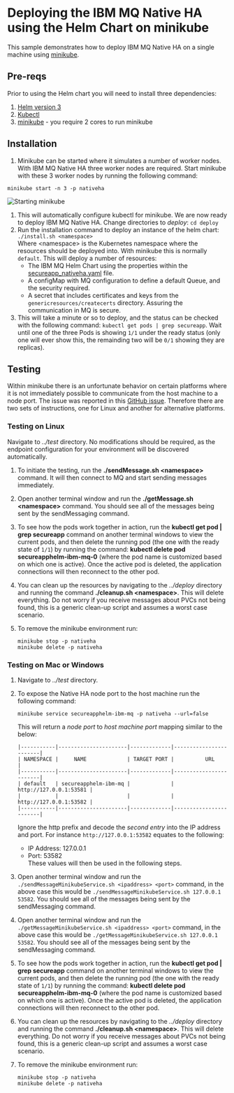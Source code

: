 # Deploying the IBM MQ Native HA using the Helm Chart on minikube
This sample demonstrates how to deploy IBM MQ Native HA on a single machine using [minikube](https://minikube.sigs.k8s.io/).

## Pre-reqs
Prior to using the Helm chart you will need to install three dependencies:
1. [Helm version 3](https://helm.sh/docs/intro/install/)
2. [Kubectl](https://kubernetes.io/docs/tasks/tools/)
3. [minikube](https://minikube.sigs.k8s.io/docs/start/) - you require 2 cores to run minikube

## Installation
1. Minikube can be started where it simulates a number of worker nodes. With IBM MQ Native HA three worker nodes are required. Start minikube with these 3 worker nodes by running the following command:      
  ```
  minikube start -n 3 -p nativeha
  ```
  ![Starting minikube](img/StartingMinikube.png)
1. This will automatically configure kubectl for minikube. We are now ready to deploy IBM MQ Native HA. Change directories to *deploy*: `cd deploy`      
1. Run the installation command to deploy an instance of the helm chart: `./install.sh <namespace>`            
    Where \<namespace\> is the Kubernetes namespace where the resources should be deployed into. With minikube this is normally `default`. This will deploy a number of resources:
    * The IBM MQ Helm Chart using the properties within the [secureapp_nativeha.yaml](deploy/secureapp_nativeha.yaml) file.
    * A configMap with MQ configuration to define a default Queue, and the security required.
    * A secret that includes certificates and keys from the `genericresources/createcerts` directory. Assuring the communication in MQ is secure.
1. This will take a minute or so to deploy, and the status can be checked with the following command: `kubectl get pods | grep secureapp`. Wait until one of the three Pods is showing `1/1` under the ready status (only one will ever show this, the remainding two will be `0/1` showing they are replicas).

## Testing
Within minikube there is an unfortunate behavior on certain platforms where it is not immediately possible to communicate from the host machine to a node port. The issue was reported in this [GitHub issue](https://github.com/kubernetes/minikube/issues/7344). Therefore there are two sets of instructions, one for Linux and another for alternative platforms.

### Testing on Linux
Navigate to *../test* directory. No modifications should be required, as the endpoint configuration for your environment will be discovered automatically.

1. To initiate the testing, run the **./sendMessage.sh \<namespace\>** command. It will then connect to MQ and start sending messages immediately.

1. Open another terminal window and run the **./getMessage.sh \<namespace\>** command. You should see all of the messages being sent by the sendMessaging command.

1. To see how the pods work together in action, run the **kubectl get pod | grep secureapp** command on another terminal windows to view the current pods, and then delete the running pod (the one with the ready state of `1/1`) by running the command: **kubectl delete pod secureapphelm-ibm-mq-0** (where the pod name is customized based on which one is active). Once the active pod is deleted, the application connections will then reconnect to the other pod.

1. You can clean up the resources by navigating to the *../deploy* directory and running the command **./cleanup.sh \<namespace\>**. This will delete everything. Do not worry if you receive messages about PVCs not being found, this is a generic clean-up script and assumes a worst case scenario.

1. To remove the minikube environment run:
   ```
   minikube stop -p nativeha
   minikube delete -p nativeha
   ```

### Testing on Mac or Windows
1. Navigate to *../test* directory.

1. To expose the Native HA node port to the host machine run the following command:     
   ```
   minikube service secureapphelm-ibm-mq -p nativeha --url=false
   ```     
   This will return a *node port* to *host machine port* mapping similar to the below:  
   ```
   |-----------|----------------------|-------------|------------------------|
   | NAMESPACE |     NAME             | TARGET PORT |          URL           |
   |-----------|----------------------|-------------|------------------------|
   | default   | secureapphelm-ibm-mq |             | http://127.0.0.1:53581 |
   |           |                      |             | http://127.0.0.1:53582 |
   |-----------|----------------------|-------------|------------------------|
   ```
   Ignore the http prefix and decode the *second entry* into the IP address and port. For instance ```http://127.0.0.1:53582``` equates to the following:
      * IP Address: 127.0.0.1
      * Port: 53582       
   These values will then be used in the following steps.          


3. Open another terminal window and run the ```./sendMessageMinikubeService.sh <ipaddress> <port>``` command, in the above case this would be ```./sendMessageMinikubeService.sh 127.0.0.1 53582```. You should see all of the messages being sent by the sendMessaging command.
1. Open another terminal window and run the ```./getMessageMinikubeService.sh <ipaddress> <port>``` command, in the above case this would be ```./getMessageMinikubeService.sh 127.0.0.1 53582```. You should see all of the messages being sent by the sendMessaging command.
1. To see how the pods work together in action, run the **kubectl get pod | grep secureapp** command on another terminal windows to view the current pods, and then delete the running pod (the one with the ready state of `1/1`) by running the command: **kubectl delete pod secureapphelm-ibm-mq-0** (where the pod name is customized based on which one is active). Once the active pod is deleted, the application connections will then reconnect to the other pod.

1. You can clean up the resources by navigating to the *../deploy* directory and running the command **./cleanup.sh \<namespace\>**. This will delete everything. Do not worry if you receive messages about PVCs not being found, this is a generic clean-up script and assumes a worst case scenario.

1. To remove the minikube environment run:
   ```
   minikube stop -p nativeha
   minikube delete -p nativeha
   ```
